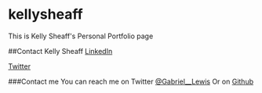 # kellysheaff
This is Kelly Sheaff's Personal Portfolio page

##Contact Kelly Sheaff 
[LinkedIn](https://www.linkedin.com/in/kellysheaff)

[Twitter](https://twitter.com/callahan_kel)

###Contact me
You can reach me on Twitter [@Gabriel__Lewis](https://www.twitter.com/gabriel__lewis)
Or
on [Github](https://www.github.com/gabriel-lewis)
